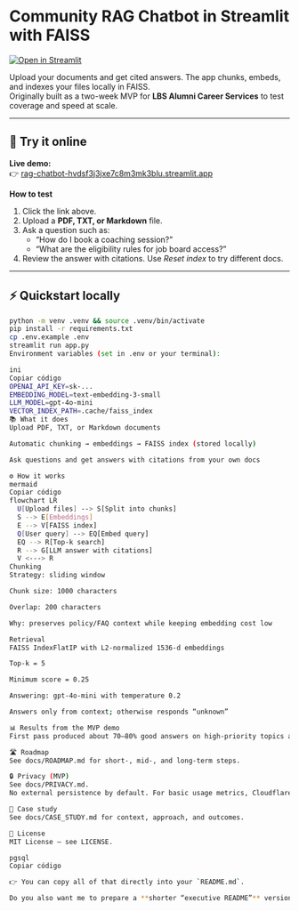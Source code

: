 # Community RAG Chatbot in Streamlit with FAISS

[![Open in Streamlit](https://static.streamlit.io/badges/streamlit_badge_black_white.svg)](https://rag-chatbot-hvdsf3j3jxe7c8m3mk3blu.streamlit.app/)

Upload your documents and get cited answers. The app chunks, embeds, and indexes your files locally in FAISS.  
Originally built as a two-week MVP for **LBS Alumni Career Services** to test coverage and speed at scale.

---

## 🚀 Try it online

**Live demo:**  
👉 [rag-chatbot-hvdsf3j3jxe7c8m3mk3blu.streamlit.app](https://rag-chatbot-hvdsf3j3jxe7c8m3mk3blu.streamlit.app/)

**How to test**
1. Click the link above.  
2. Upload a **PDF, TXT, or Markdown** file.  
3. Ask a question such as:  
   - “How do I book a coaching session?”  
   - “What are the eligibility rules for job board access?”  
4. Review the answer with citations. Use *Reset index* to try different docs.

---

## ⚡ Quickstart locally

```bash
python -m venv .venv && source .venv/bin/activate
pip install -r requirements.txt
cp .env.example .env
streamlit run app.py
Environment variables (set in .env or your terminal):

ini
Copiar código
OPENAI_API_KEY=sk-...
EMBEDDING_MODEL=text-embedding-3-small
LLM_MODEL=gpt-4o-mini
VECTOR_INDEX_PATH=.cache/faiss_index
📚 What it does
Upload PDF, TXT, or Markdown documents

Automatic chunking → embeddings → FAISS index (stored locally)

Ask questions and get answers with citations from your own docs

⚙️ How it works
mermaid
Copiar código
flowchart LR
  U[Upload files] --> S[Split into chunks]
  S --> E[Embeddings]
  E --> V[FAISS index]
  Q[User query] --> EQ[Embed query]
  EQ --> R[Top-k search]
  R --> G[LLM answer with citations]
  V <---> R
Chunking
Strategy: sliding window

Chunk size: 1000 characters

Overlap: 200 characters

Why: preserves policy/FAQ context while keeping embedding cost low

Retrieval
FAISS IndexFlatIP with L2-normalized 1536-d embeddings

Top-k = 5

Minimum score = 0.25

Answering: gpt-4o-mini with temperature 0.2

Answers only from context; otherwise responds “unknown”

📊 Results from the MVP demo
First pass produced about 70–80% good answers on high-priority topics and highlighted gaps in Job Board access, FinTech events, and CV guidance.

🛣 Roadmap
See docs/ROADMAP.md for short-, mid-, and long-term steps.

🔒 Privacy (MVP)
See docs/PRIVACY.md.
No external persistence by default. For basic usage metrics, Cloudflare Web Analytics (cookie-free) is suggested.

📑 Case study
See docs/CASE_STUDY.md for context, approach, and outcomes.

📜 License
MIT License — see LICENSE.

pgsql
Copiar código

👉 You can copy all of that directly into your `README.md`.  

Do you also want me to prepare a **shorter “executive README”** version that fits in one screen (good for recruiters/community), with details only in `/docs`?
